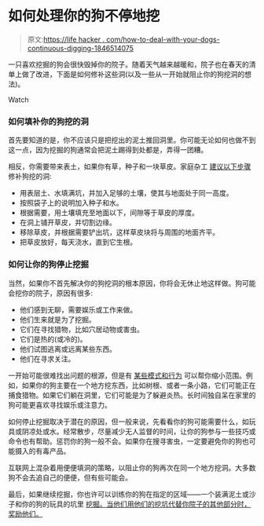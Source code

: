 # 如何处理你的狗不停地挖

> 原文:[https://life hacker . com/how-to-deal-with-your-dogs-continuous-digging-1846514075](https://lifehacker.com/how-to-deal-with-your-dogs-incessant-digging-1846514075)

一只喜欢挖掘的狗会很快毁掉你的院子。随着天气越来越暖和，院子也在春天的清单上做了改进，下面是如何修补这些洞(以及一些从一开始就阻止你的狗挖洞的想法)。

Watch

### 如何填补你的狗挖的洞

首先要知道的是，你不应该只是把挖出的泥土推回洞里。你可能无论如何也做不到这一点，因为挖掘的狗通常会把泥土踢得到处都是，弄得一团糟。

相反，你需要带来表土，如果你有草，种子和一块草皮。家庭杂工 [建议以下步骤](https://www.familyhandyman.com/project/filling-yard-holes-dug-by-pets/) 修补狗挖的洞:

*   用表层土、水填满坑，并加入足够的土壤，使其与地面处于同一高度。
*   按照袋子上的说明加入种子和水。
*   根据需要，用土壤填充至地面以下，间隙等于草皮的厚度。
*   在洞上铺开草皮，并切割边缘。
*   移除草皮，并根据需要铲出坑，这样草皮块将与周围的地面齐平。
*   把草皮放好，每天浇水，直到它生根。

### 如何让你的狗停止挖掘

当然，如果你不首先解决你的狗挖洞的根本原因，你将会无休止地这样做。狗可能会挖你的院子，原因有很多:

*   他们感到无聊，需要娱乐或工作来做。
*   他们生来就是为了挖掘。
*   它们在寻找猎物，比如穴居动物或害虫。
*   它们是热的(或冷的)。
*   他们试图逃离或远离某些东西。
*   他们在寻求关注。

一开始可能很难找出问题的根源，但是有 [某些模式和行为](https://www.humanesociety.org/resources/stop-dogs-digging) 可以帮你缩小范围。例如，如果你的狗主要在一个地方挖东西，比如树根、或者一条小路，它们可能正在捕食猎物。如果它们躺在洞里，它们可能是为了躲避炎热。长时间独自呆在家里的狗可能更喜欢寻找娱乐或注意力。

如何停止挖掘取决于潜在的原因，但一般来说，先看看你的狗可能需要什么，如玩具或阴凉处或水。经常散步，尽量减少无人监督的时间，让你的狗参与一些技巧或命令也有帮助。惩罚你的狗一般不会。如果你在搜寻害虫，一定要避免你的狗也可能摄入的有毒产品。

互联网上混杂着用便便填洞的策略，以阻止你的狗再次在同一个地方挖洞。大多数狗不会去追自己的便便，但有些可能会。

最后，如果继续挖掘，你也许可以训练你的狗在指定的区域——一个装满泥土或沙子和你的狗的玩具的坑里 [挖掘。当他们用他们的挖坑代替你院子的其他部分时，奖励他们。](https://fox28spokane.com/build-your-dog-a-digging-pit/)
